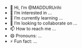 - 👋 Hi, I’m @MADDURUrihi
- 👀 I’m interested in ...
- 🌱 I’m currently learning ...
- 💞️ I’m looking to collaborate on ...
- 📫 How to reach me ...
- 😄 Pronouns: ...
- ⚡ Fun fact: ...

<!---
MADDURUrashi/MADDURUrashi is a ✨ special ✨ repository because its `README.md` (this file) appears on your GitHub profile.
You can click the Preview link to take a look at your changes.
--->
